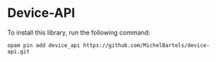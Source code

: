 # Device-API
To install this library, run the following command:

``` shell
opam pin add device_api https://github.com/MichelBartels/device-api.git
```
